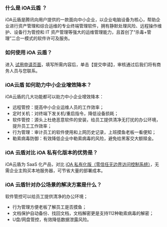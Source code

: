 ### 什么是 iOA云盾 ？
iOA云盾是腾讯向用户提供的一款面向中小企业，以企业电脑设备为核心，帮助企业进行资产管理和综合运维的专业终端管理软件，拥有静默处理风险、远程操作维护、设备行为管控和 IT 资产管理等强大的运维管理能力，且首创了“杀毒+管理”二合一模式的软件许可及服务。

### 如何使用 iOA 云盾？
进入 [试用申请页面](https://epp.team.qq.com/group/create?qd=300001&sq=10001)，填写所需内容后，单击【提交申请】，审核通过后我们将有商务人员与您联系。

### iOA云盾 如何助力中小企业增效降本？
iOA云盾的几大功能都可以助力中小企业增效降本：
- 远程管控：提高中小企业运维人员的工作效率；
- 定时关机：对终端下发关机/重启指令，降低设备损耗；
- 软件管控：源头上杜绝恶意软件的安装，给员工提供清净无打扰的办公环境，提升员工工作效率；
- 行为管理：审计员工的软件使用和上网历史记录，上班摸鱼老板一看便知；
- 勒索病毒防御：有效降低企业中勒索病毒的风险，避免给黑客交大额赎金。

### iOA 云盾对比 iOA 私有化版本的优势是？
 iOA云盾为 SaaS 化产品，对比 [iOA 私有化版（零信任无边界访问控制系统）](https://cloud.tencent.com/document/product/1092)，无需企业主购买本地服务器，可节省大量的部署成本。

### iOA 云盾针对办公场景的解决方案是什么？
软件管控可以给员工提供清净的办公环境；
- 行为管理方便老板了解员工是否摸鱼；
- 文档保护自动备份、找回文档，文档解密更是支持112种勒索病毒的解密；
- U盘/网盘管控，有效降低数据泄露风险。


